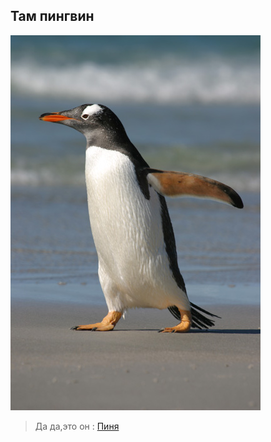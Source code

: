 ## Там пингвин 

![фуфик](3045-saunders-gentoo_RJ.jpg)

> Да да,это он : [Пиня](https://ru.wikipedia.org/wiki/Субантарктический_пингвин)